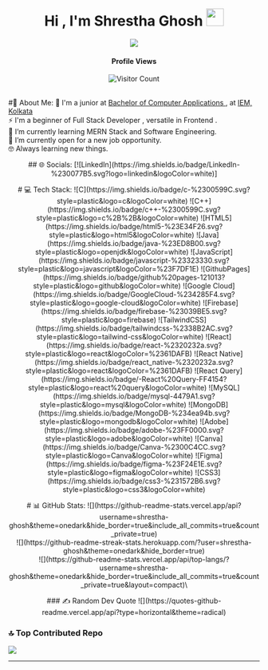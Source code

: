 <h1 align="center">Hi , I'm Shrestha Ghosh <img src="https://media.giphy.com/media/hvRJCLFzcasrR4ia7z/giphy.gif" width="35"></h1>
<p align="center">
  <a href="https://github.com/DenverCoder1/readme-typing-svg"><img src="https://readme-typing-svg.herokuapp.com?font=Time+New+Roman&color=%23C8BE25&size=25&center=true&vCenter=true&width=600&height=100&lines=Learning+MERN+Stack;Always+learning+new+things"></a>
</p>

<p align="center">
<h4 align="center">Profile Views</h4>
<p align="center">
<img src="https://profile-counter.glitch.me/{shrestha-ghosh}/count.svg" alt="Visitor Count" />
</p>
</p>


<br>
#💫 About Me:
🏫 I'm a junior at <a href="https://www.shiksha.com/bca-bachelor-of-computer-applications-chp">  Bachelor of Computer Applications </a>, at <a href="https://iem.edu.in/">IEM, Kolkata</a><br>
⚡ I'm a beginner of Full Stack Developer , versatile in Frontend .<br>
🌱 I’m currently learning MERN Stack and Software Engineering.<br>
💬  I’m currently open for a new job opportunity. <br>
🤓 Always learning new things.<br>

<p align="center">
## 🌐 Socials:
[![LinkedIn](https://img.shields.io/badge/LinkedIn-%230077B5.svg?logo=linkedin&logoColor=white)]
</p>

<p align="center">
# 💻 Tech Stack:
![C](https://img.shields.io/badge/c-%2300599C.svg?style=plastic&logo=c&logoColor=white) ![C++](https://img.shields.io/badge/c++-%2300599C.svg?style=plastic&logo=c%2B%2B&logoColor=white) ![HTML5](https://img.shields.io/badge/html5-%23E34F26.svg?style=plastic&logo=html5&logoColor=white) ![Java](https://img.shields.io/badge/java-%23ED8B00.svg?style=plastic&logo=openjdk&logoColor=white) ![JavaScript](https://img.shields.io/badge/javascript-%23323330.svg?style=plastic&logo=javascript&logoColor=%23F7DF1E) ![GithubPages](https://img.shields.io/badge/github%20pages-121013?style=plastic&logo=github&logoColor=white) ![Google Cloud](https://img.shields.io/badge/GoogleCloud-%234285F4.svg?style=plastic&logo=google-cloud&logoColor=white) ![Firebase](https://img.shields.io/badge/firebase-%23039BE5.svg?style=plastic&logo=firebase) ![TailwindCSS](https://img.shields.io/badge/tailwindcss-%2338B2AC.svg?style=plastic&logo=tailwind-css&logoColor=white) ![React](https://img.shields.io/badge/react-%2320232a.svg?style=plastic&logo=react&logoColor=%2361DAFB) ![React Native](https://img.shields.io/badge/react_native-%2320232a.svg?style=plastic&logo=react&logoColor=%2361DAFB) ![React Query](https://img.shields.io/badge/-React%20Query-FF4154?style=plastic&logo=react%20query&logoColor=white) ![MySQL](https://img.shields.io/badge/mysql-4479A1.svg?style=plastic&logo=mysql&logoColor=white) ![MongoDB](https://img.shields.io/badge/MongoDB-%234ea94b.svg?style=plastic&logo=mongodb&logoColor=white) ![Adobe](https://img.shields.io/badge/adobe-%23FF0000.svg?style=plastic&logo=adobe&logoColor=white) ![Canva](https://img.shields.io/badge/Canva-%2300C4CC.svg?style=plastic&logo=Canva&logoColor=white) ![Figma](https://img.shields.io/badge/figma-%23F24E1E.svg?style=plastic&logo=figma&logoColor=white) ![CSS3](https://img.shields.io/badge/css3-%231572B6.svg?style=plastic&logo=css3&logoColor=white)
</p>

<p align="center"> 
# 📊 GitHub Stats:
![](https://github-readme-stats.vercel.app/api?username=shrestha-ghosh&theme=onedark&hide_border=true&include_all_commits=true&count_private=true)<br/>
![](https://github-readme-streak-stats.herokuapp.com/?user=shrestha-ghosh&theme=onedark&hide_border=true)<br/>
![](https://github-readme-stats.vercel.app/api/top-langs/?username=shrestha-ghosh&theme=onedark&hide_border=true&include_all_commits=true&count_private=true&layout=compact)\
</p>

<p align="center"> 
### ✍️ Random Dev Quote
![](https://quotes-github-readme.vercel.app/api?type=horizontal&theme=radical)
</p>

### 🔝 Top Contributed Repo
![](https://github-contributor-stats.vercel.app/api?username=shrestha-ghosh&limit=5&theme=dark&combine_all_yearly_contributions=true)

---


